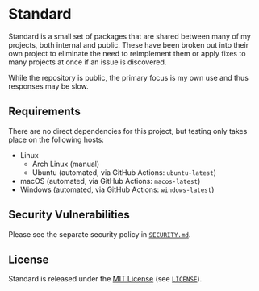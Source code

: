 # Standard
Standard is a small set of packages that are shared between many of my projects, both internal and public. These have
been broken out into their own project to eliminate the need to reimplement them or apply fixes to many projects at once
if an issue is discovered.

While the repository is public, the primary focus is my own use and thus responses may be slow.

## Requirements
There are no direct dependencies for this project, but testing only takes place on the following hosts:

- Linux
  - Arch Linux (manual)
  - Ubuntu (automated, via GitHub Actions: `ubuntu-latest`)
- macOS (automated, via GitHub Actions: `macos-latest`)
- Windows (automated, via GitHub Actions: `windows-latest`)

## Security Vulnerabilities
Please see the separate security policy in [`SECURITY.md`](SECURITY.md).

## License
Standard is released under the [MIT License](https://choosealicense.com/licenses/mit/) (see [`LICENSE`](LICENSE)).
